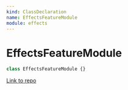 ```yaml
---
kind: ClassDeclaration
name: EffectsFeatureModule
module: effects
---
```


# EffectsFeatureModule

```ts
class EffectsFeatureModule {}
```

[Link to repo](https://github.com/ngrx/platform/blob/master/modules/effects/src/effects_feature_module.ts#L6-L20)
